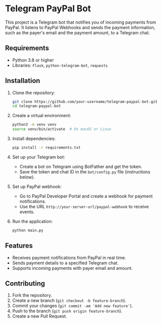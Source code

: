 # Telegram PayPal Bot

This project is a Telegram bot that notifies you of incoming payments from PayPal. It listens to PayPal Webhooks and sends the payment information, such as the payer's email and the payment amount, to a Telegram chat.

## Requirements

- Python 3.8 or higher
- Libraries: `Flask`, `python-telegram-bot`, `requests`

## Installation

1. Clone the repository:

   ```bash
   git clone https://github.com/your-username/telegram-paypal-bot.git
   cd telegram-paypal-bot
   ```

2. Create a virtual environment:

   ```bash
   python3 -m venv venv
   source venv/bin/activate  # On macOS or Linux
   ```

3. Install dependencies:

   ```bash
   pip install -r requirements.txt
   ```

4. Set up your Telegram bot:

   - Create a bot on Telegram using BotFather and get the token.
   - Save the token and chat ID in the `bot/config.py` file (instructions below).

5. Set up PayPal webhook:

   - Go to PayPal Developer Portal and create a webhook for payment notifications.
   - Use the URL `http://your-server-url/paypal-webhook` to receive events.

6. Run the application:
   ```bash
   python main.py
   ```

## Features

- Receives payment notifications from PayPal in real time.
- Sends payment details to a specified Telegram chat.
- Supports incoming payments with payer email and amount.

## Contributing

1. Fork the repository.
2. Create a new branch (`git checkout -b feature-branch`).
3. Commit your changes (`git commit -am 'Add new feature'`).
4. Push to the branch (`git push origin feature-branch`).
5. Create a new Pull Request.
